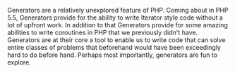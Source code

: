 Generators are a relatively unexplored feature of PHP. Coming about in PHP 5.5, Generators provide for the ability to write Iterator style code without a lot of upfront work. In addition to that Generators provide for some amazing abilities to write coroutines in PHP that we previously didn't have. Generators are at their core a tool to enable us to write code that can solve entire classes of problems that beforehand would have been exceedingly hard to do before hand. Perhaps most importantly, generators are fun to explore.
